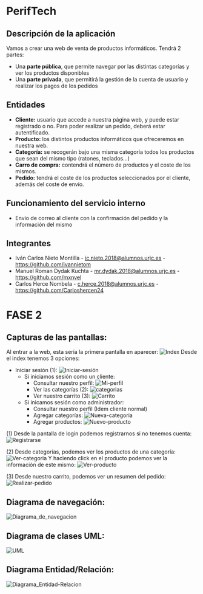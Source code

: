 # PerifTech

## Descripción de la aplicación
Vamos a crear una web de venta de productos informáticos. Tendrá 2 partes:
- Una **parte pública**, que permite navegar por las distintas categorías y ver los productos disponibles
- Una **parte privada**, que permitirá la gestión de la cuenta de usuario y realizar los pagos de los pedidos

## Entidades
- **Cliente:** usuario que accede a nuestra página web, y puede estar registrado o no. Para poder realizar un pedido, deberá estar autentificado.
- **Producto:**  los distintos productos informáticos que ofreceremos en nuestra web.
- **Categoría:**  se recogerán bajo una misma categoría todos los productos que sean del mismo tipo (ratones, teclados...)
- **Carro de compra:**  contendrá el número de productos y el coste de los mismos.
- **Pedido:**  tendrá el coste de los productos seleccionados por el cliente, además del coste de envío.

## Funcionamiento del servicio interno
- Envío de correo al cliente con la confirmación del pedido y la información del mismo


## Integrantes
- Iván Carlos Nieto Montilla - ic.nieto.2018@alumnos.urjc.es - https://github.com/ivannietom
- Manuel Roman Dydak Kuchta - mr.dydak.2018@alumnos.urjc.es - https://github.com/mxnvel
- Carlos Herce Nombela - c.herce.2018@alumnos.urjc.es - https://github.com/Carloshercen24

# FASE 2
## Capturas de las pantallas:
Al entrar a la web, esta sería la primera pantalla en aparecer:
![Index](https://user-images.githubusercontent.com/78872015/110705535-d4f9a300-81f6-11eb-8f66-839831112e4f.PNG)
Desde el index tenemos 3 opciones:
- Iniciar sesión (1):
![Iniciar-sesión](https://user-images.githubusercontent.com/78872015/110705706-0e321300-81f7-11eb-8ee6-44448262dcc8.PNG)
  - Si iniciamos sesión como un cliente:
    - Consultar nuestro perfil:
    ![Mi-perfil](https://user-images.githubusercontent.com/78872015/110706047-8bf61e80-81f7-11eb-832d-cbf1b538f82a.PNG)
    - Ver las categorías (2):
   ![categorias](https://user-images.githubusercontent.com/78872015/110706131-a92aed00-81f7-11eb-93e4-5c4481eab60c.PNG)
    - Ver nuestro carrito (3):
    ![Carrito](https://user-images.githubusercontent.com/78872015/110706181-c1027100-81f7-11eb-8448-fe08cf0c422a.PNG)
  - Si inicamos sesión como administrador:
    - Consultar nuestro perfil (Idem cliente normal)
    - Agregar categorías:
    ![Nueva-categoria](https://user-images.githubusercontent.com/78872015/110706356-032bb280-81f8-11eb-82da-f3faa65b45a3.PNG)
    - Agregar productos:
    ![Nuevo-producto](https://user-images.githubusercontent.com/78872015/110706381-0de64780-81f8-11eb-8324-ff91b08cd5ce.PNG)

(1) Desde la pantalla de login podemos registrarnos si no tenemos cuenta:
![Registrarse](https://user-images.githubusercontent.com/78872015/110707144-2acf4a80-81f9-11eb-8eb4-f5fadc1b90a8.PNG)

(2) Desde categorías, podemos ver los productos de una categoría:
![Ver-categoria](https://user-images.githubusercontent.com/78872015/110706649-7d5c3700-81f8-11eb-9995-d3003204d47e.PNG)
Y haciendo click en el producto podemos ver la información de este mismo:
![Ver-producto](https://user-images.githubusercontent.com/78872015/110706709-97961500-81f8-11eb-97d7-6cb10b1f65c0.PNG)

(3) Desde nuestro carrito, podemos ver un resumen del pedido:
![Realizar-pedido](https://user-images.githubusercontent.com/78872015/110706823-b98f9780-81f8-11eb-851c-550463a5319a.PNG)

## Diagrama de navegación:
![Diagrama_de_navegacion](https://user-images.githubusercontent.com/70818106/110705028-1473bf80-81f6-11eb-9bcb-6129c66a74d8.png)


## Diagrama de clases UML:
![UML](https://user-images.githubusercontent.com/70818106/110702629-138d5e80-81f3-11eb-8e01-aa0bf715b41d.png)

## Diagrama Entidad/Relación:
![Diagrama_Entidad-Relacion](https://user-images.githubusercontent.com/70818106/110702646-18eaa900-81f3-11eb-9963-20dd260f4bf3.png)
